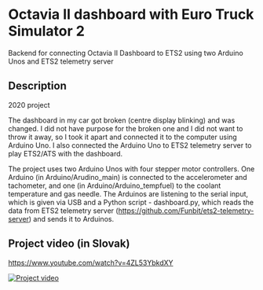 # Octavia II dashboard with Euro Truck Simulator 2
Backend for connecting Octavia II Dashboard to ETS2 using two Arduino Unos and ETS2 telemetry server


## Description

2020 project 

The dashboard in my car got broken (centre display blinking) and was changed. I did not have purpose for the broken one and I did not want to throw it away, so I took it apart and connected it to the computer using Arduino Uno. I also connected the Arduino Uno to ETS2 telemetry server to play ETS2/ATS with the dashboard.

The project uses two Arduino Unos with four stepper motor controllers. One Arduino (in Arduino/Arudino_main) is connected to the accelerometer and tachometer, and one (in Arduino/Arduino_tempfuel) to the coolant temperature and gas needle. The Arduinos are listening to the serial input, which is given via USB and a Python script - dashboard.py, which reads the data from ETS2 telemetry server (https://github.com/Funbit/ets2-telemetry-server) and sends it to Arduinos.


## Project video (in Slovak)
https://www.youtube.com/watch?v=4ZL53YbkdXY

[![Project video](https://img.youtube.com/vi/4ZL53YbkdXY/0.jpg)](https://www.youtube.com/watch?v=4ZL53YbkdXY)
